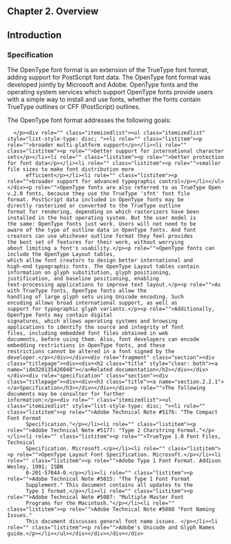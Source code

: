 <div xmlns="http://www.w3.org/1999/xhtml" role="" class="chapter"><div class="titlepage"><div><div><h2 class="title"><a name="chapter.overview"></a>Chapter 2. Overview</h2></div></div></div><div role="fragment" class="section"><div class="titlepage"><div><div><h2 class="title" style="clear: both"><a name="idm320135436928"></a>Introduction</h2></div></div></div><div role="specification" class="section"><div class="titlepage"><div><div><h3 class="title"><a name="section.2.1.1"></a>Specification</h3></div></div></div><p role="">The OpenType font format is an extension of the TrueType
	font format, adding support for PostScript font data. The
	OpenType font format was developed jointly by Microsoft and
	Adobe. OpenType fonts and the operating system services which
	support OpenType fonts provide users with a simple way to
	install and use fonts, whether the fonts contain TrueType
	outlines or CFF (PostScript) outlines.</p><p role="">The OpenType font format addresses the following goals:

	  </p><div role="" class="itemizedlist"><ul class="itemizedlist" style="list-style-type: disc; "><li role="" class="listitem"><p role="">broader multi-platform support</p></li><li role="" class="listitem"><p role="">better support for international character sets</p></li><li role="" class="listitem"><p role="">better protection for font data</p></li><li role="" class="listitem"><p role="">smaller file sizes to make font distribution more
	      efficient</p></li><li role="" class="listitem"><p role="">broader support for advanced typographic control</p></li></ul></div><p role="">OpenType fonts are also referred to as TrueType Open
	v.2.0 fonts, because they use the TrueType 'sfnt' font file
	format. PostScript data included in OpenType fonts may be
	directly rasterized or converted to the TrueType outline
	format for rendering, depending on which rasterizers have been
	installed in the host operating system. But the user model is
	the same: OpenType fonts just work. Users will not need to be
	aware of the type of outline data in OpenType fonts. And font
	creators can use whichever outline format they feel provides
	the best set of features for their work, without worrying
	about limiting a font's usability.</p><p role="">OpenType fonts can include the OpenType Layout tables,
	which allow font creators to design better international and
	high-end typographic fonts. The OpenType Layout tables contain
	information on glyph substitution, glyph positioning,
	justification, and baseline positioning, enabling
	text-processing applications to improve text layout.</p><p role="">As with TrueType fonts, OpenType fonts allow the
	handling of large glyph sets using Unicode encoding. Such
	encoding allows broad international support, as well as
	support for typographic glyph variants.</p><p role="">Additionally, OpenType fonts may contain digital
	signatures, which allows operating systems and browsing
	applications to identify the source and integrity of font
	files, including embedded font files obtained in web
	documents, before using them. Also, font developers can encode
	embedding restrictions in OpenType fonts, and these
	restrictions cannot be altered in a font signed by the
	developer.</p></div></div><div role="fragment" class="section"><div class="titlepage"><div><div><h2 class="title" style="clear: both"><a name="idm320135426048"></a>Related documentation</h2></div></div></div><div role="specification" class="section"><div class="titlepage"><div><div><h3 class="title"><a name="section.2.2.1"></a>Specification</h3></div></div></div><p role="">The following documents may be consulter for further
	information:</p><div role="" class="itemizedlist"><ul class="itemizedlist" style="list-style-type: disc; "><li role="" class="listitem"><p role="">Adobe Technical Note #5176: "The Compact Font Format
	      Specification."</p></li><li role="" class="listitem"><p role="">Adobe Technical Note #5177: "Type 2 Charstring Format."</p></li><li role="" class="listitem"><p role="">TrueType 1.0 Font Files, Technical
	      Specification. Microsoft.</p></li><li role="" class="listitem"><p role="">OpenType Layout Font Specification. Microsoft.</p></li><li role="" class="listitem"><p role="">Adobe Type 1 Font Format. Addison Wesley, 1991; ISBN
	      0-201-57044-0.</p></li><li role="" class="listitem"><p role="">Adobe Technical Note #5015: "The Type 1 Font Format
	      Supplement." This document contains all updates to the
	      Type 1 format.</p></li><li role="" class="listitem"><p role="">Adobe Technical Note #5087: "Multiple Master Font
	      Programs for the Macintosh."</p></li><li role="" class="listitem"><p role="">Adobe Technical Note #5088 "Font Naming Issues."
	      This document discusses general font name issues. </p></li><li role="" class="listitem"><p role="">Adobe's Unicode and Glyph Names guide.</p></li></ul></div></div></div></div>